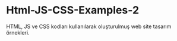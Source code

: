 # Html-JS-CSS-Examples-2
HTML, JS ve CSS  kodları kullanılarak oluşturulmuş web site tasarım örnekleri.
